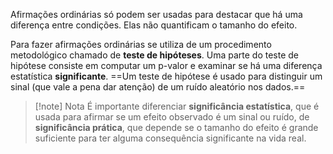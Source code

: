 Afirmações ordinárias só podem ser usadas para destacar que há uma diferença entre condições. Elas não quantificam o tamanho do efeito.

Para fazer afirmações ordinárias se utiliza de um procedimento metodológico chamado de **teste de hipóteses**. Uma parte do teste de hipótese consiste em computar um p-valor e examinar se há uma diferença estatística **significante**. ==Um teste de hipótese é usado para distinguir um sinal (que vale a pena dar atenção) de um ruído aleatório nos dados.==

>[!note] Nota
>É importante diferenciar **significância estatística**, que é usada para afirmar se um efeito observado é um sinal ou ruído, de **significância prática**, que depende se o tamanho do efeito é grande suficiente para ter alguma consequência significante na vida real.

